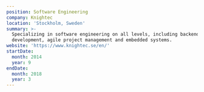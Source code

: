 ```yaml
---
position: Software Engineering
company: Knightec
location: 'Stockholm, Sweden'
summary: >-
  Specializing in software engineering on all levels, including backend
  development, agile project management and embedded systems.
website: 'https://www.knightec.se/en/'
startDate:
  month: 2014
  year: 9
endDate:
  month: 2018
  year: 3
---
```

